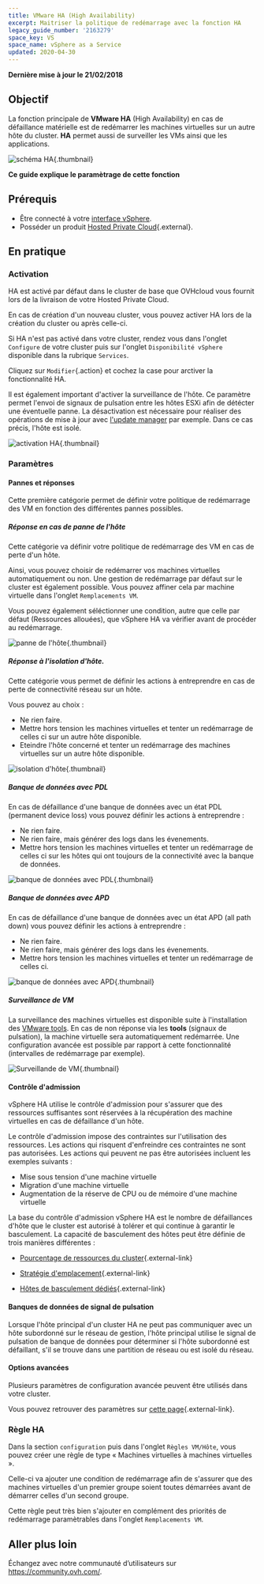 ```yaml
---
title: VMware HA (High Availability)
excerpt: Maitriser la politique de redémarrage avec la fonction HA
legacy_guide_number: '2163279'
space_key: VS
space_name: vSphere as a Service
updated: 2020-04-30
---
```


**Dernière mise à jour le 21/02/2018**

## Objectif

La fonction principale de **VMware HA** (High Availability) en cas de défaillance matérielle est de redémarrer les machines virtuelles sur un autre hôte du cluster. **HA** permet aussi de surveiller les VMs ainsi que les applications.

![schéma HA](images/HA3.png){.thumbnail}

**Ce guide explique le paramètrage de cette fonction**

## Prérequis

- Être connecté à votre [interface vSphere](/pages/cloud/private-cloud/vsphere_interface_connexion).
- Posséder un produit [Hosted Private Cloud](https://www.ovhcloud.com/fr-ca/enterprise/products/hosted-private-cloud/){.external}.

## En pratique

### Activation

HA est activé par défaut dans le cluster de base que OVHcloud vous fournit lors de la livraison de votre Hosted Private Cloud.

En cas de création d'un nouveau cluster, vous pouvez activer HA lors de la création du cluster ou après celle-ci.

Si HA n'est pas activé dans votre cluster, rendez vous dans l'onglet `Configure` de votre cluster puis sur l'onglet `Disponibilité vSphere` disponible dans la rubrique `Services`.

Cliquez sur `Modifier`{.action} et cochez la case pour arctiver la fonctionnalité HA.

Il est également important d'activer la surveillance de l'hôte. Ce paramètre permet l'envoi de signaux de pulsation entre les hôtes ESXi afin de détécter une éventuelle panne.
La désactivation est nécessaire pour réaliser des opérations de mise à jour avec [l'update manager](/pages/cloud/private-cloud/vmware_update_manager) par exemple. Dans ce cas précis, l'hôte est isolé.

![activation HA](images/HA.png){.thumbnail}


### Paramètres

#### Pannes et réponses

Cette première catégorie permet de définir votre politique de redémarrage des VM en fonction des différentes pannes possibles.

##### Réponse en cas de panne de l'hôte

Cette catégorie va définir votre politique de redémarrage des VM en cas de perte d'un hôte.

Ainsi, vous pouvez choisir de redémarrer vos machines virtuelles automatiquement ou non.
Une gestion de redémarrage par défaut sur le cluster est également possible. Vous pouvez affiner cela par machine virtuelle dans l'onglet `Remplacements VM`.

Vous pouvez également séléctionner une condition, autre que celle par défaut (Ressources allouées), que vSphere HA va vérifier avant de procéder au redémarrage.

![panne de l'hôte](images/HAparam1.PNG){.thumbnail}

##### Réponse à l'isolation d'hôte.

Cette catégorie vous permet de définir les actions à entreprendre en cas de perte de connectivité réseau sur un hôte.

Vous pouvez au choix : 

- Ne rien faire.
- Mettre hors tension les machines virtuelles et tenter un redémarrage de celles ci sur un autre hôte disponible.
- Eteindre l'hôte concerné et tenter un redémarrage des machines virtuelles sur un autre hôte disponible.

![isolation d'hôte](images/HAparam2.PNG){.thumbnail}

##### Banque de données avec PDL

En cas de défaillance d'une banque de données avec un état PDL (permanent device loss) vous pouvez définir les actions à entreprendre :

- Ne rien faire.
- Ne rien faire, mais générer des logs dans les évenements.
- Mettre hors tension les machines virtuelles et tenter un redémarrage de celles ci sur les hôtes qui ont toujours de la connectivité avec la banque de données.

![banque de données avec PDL](images/HAparam3.PNG){.thumbnail}

##### Banque de données avec APD

En cas de défaillance d'une banque de données avec un état APD (all path down) vous pouvez définir les actions à entreprendre :

- Ne rien faire.
- Ne rien faire, mais générer des logs dans les évenements.
- Mettre hors tension les machines virtuelles et tenter un redémarrage de celles ci.

![banque de données avec APD](images/HAparam4.PNG){.thumbnail}

##### Surveillance de VM

La surveillance des machines virtuelles est disponible suite à l'installation des [VMware tools](/pages/cloud/private-cloud/vmware_tools_install). 
En cas de non réponse via les **tools** (signaux de pulsation), la machine virtuelle sera automatiquement redémarrée. Une configuration avancée est possible par rapport à cette fonctionnalité (intervalles de redémarrage par exemple).

![Surveillande de VM](images/HAparam5.PNG){.thumbnail}

#### Contrôle d'admission

vSphere HA utilise le contrôle d'admission pour s'assurer que des ressources suffisantes sont réservées à la récupération des machine virtuelles en cas de défaillance d'un hôte.

Le contrôle d'admission impose des contraintes sur l'utilisation des ressources. Les actions qui risquent d'enfreindre ces contraintes ne sont pas autorisées. Les actions qui peuvent ne pas être autorisées incluent les exemples suivants :

- Mise sous tension d'une machine virtuelle
- Migration d'une machine virtuelle
- Augmentation de la réserve de CPU ou de mémoire d'une machine virtuelle

La base du contrôle d'admission vSphere HA est le nombre de défaillances d'hôte que le cluster est autorisé à tolérer et qui continue à garantir le basculement. La capacité de basculement des hôtes peut être définie de trois manières différentes :

- [Pourcentage de ressources du cluster](https://docs.vmware.com/fr/VMware-vSphere/6.5/com.vmware.vsphere.avail.doc/GUID-FAFEFEFF-56F7-4CDF-A682-FC3C62A29A95.html){.external-link}

- [Stratégie d'emplacement](https://docs.vmware.com/fr/VMware-vSphere/6.5/com.vmware.vsphere.avail.doc/GUID-85D9737E-769C-40B6-AB73-F58DA1A451F0.html){.external-link}

- [Hôtes de basculement dédiés](https://docs.vmware.com/fr/VMware-vSphere/6.5/com.vmware.vsphere.avail.doc/GUID-C4F5F9EE-4235-4151-BEBE-FCB2A752407B.html){.external-link}

#### Banques de données de signal de pulsation

Lorsque l'hôte principal d'un cluster HA ne peut pas communiquer avec un hôte subordonné sur le réseau de gestion, l'hôte principal utilise le signal de pulsation de banque de données pour déterminer si l'hôte subordonné est défaillant, s'il se trouve dans une partition de réseau ou est isolé du réseau.

#### Options avancées

Plusieurs paramètres de configuration avancée peuvent être utilisés dans votre cluster.

Vous pouvez retrouver des paramètres sur [cette page](https://docs.vmware.com/fr/VMware-vSphere/6.5/com.vmware.vsphere.avail.doc/GUID-E0161CB5-BD3F-425F-A7E0-BF83B005FECA.html){.external-link}.

### Règle HA

Dans la section `configuration` puis dans l'onglet `Règles VM/Hôte`, vous pouvez créer une règle de type « Machines virtuelles à machines virtuelles ».

Celle-ci va ajouter une condition de redémarrage afin de s'assurer que des machines virtuelles d'un premier groupe soient toutes démarrées avant de démarrer celles d'un second groupe.

Cette règle peut très bien s'ajouter en complément des priorités de redémarrage paramètrables dans l'onglet `Remplacements VM`.

## Aller plus loin

Échangez avec notre communauté d’utilisateurs sur <https://community.ovh.com/>.
